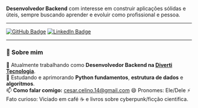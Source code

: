**Desenvolvedor Backend** com interesse em construir aplicações sólidas e úteis, sempre buscando aprender e evoluir como profissional e pessoa.

---

[![GitHub Badge](https://img.shields.io/badge/-GitHub-000?style=flat-square&logo=github&logoColor=white)](https://github.com/iOnilec)
[![LinkedIn Badge](https://img.shields.io/badge/-LinkedIn-0077b5?style=flat-square&logo=linkedin&logoColor=white)](https://www.linkedin.com/in/cesar-augusto-de-morais-celino-bbba63369/)


---

### 🚀 Sobre mim

🔭 Atualmente trabalhando como **Desenvolvedor Backend na [Diverti Tecnologia](https://diverti.io)**.  
🌱 Estudando e aprimorando **Python fundamentos**, **estrutura de dados** e **algoritmos**.     
📫 **Como falar comigo:** cesar.celino.14@gmail.com
😄 Pronomes: Ele/Dele 
⚡ Fato curioso: Viciado em café ☕ e livros sobre cyberpunk/ficção cientifica.  
